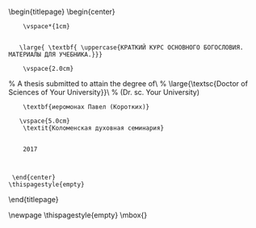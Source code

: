 \begin{titlepage}
    \begin{center}
    
        \vspace*{1cm}
        
        
       \large{ \textbf{ \uppercase{КРАТКИЙ КУРС ОСНОВНОГО БОГОСЛОВИЯ. МАТЕРИАЛЫ ДЛЯ УЧЕБНИКА.}}}
        
        \vspace{2.0cm}
        
 
%        A thesis submitted to attain the degree of\\
%        \large{\textsc{Doctor of Sciences of Your University}}\\ 
%        (Dr. sc. Your University)
        
         

        \textbf{иеромонах Павел (Коротких)}
       
       \vspace{5.0cm}    
        \textit{Коломенская духовная семинария}       
       
  
        2017
        
 
 
     \end{center}
    \thispagestyle{empty}
\end{titlepage} 

\newpage
\thispagestyle{empty}
\mbox{}
